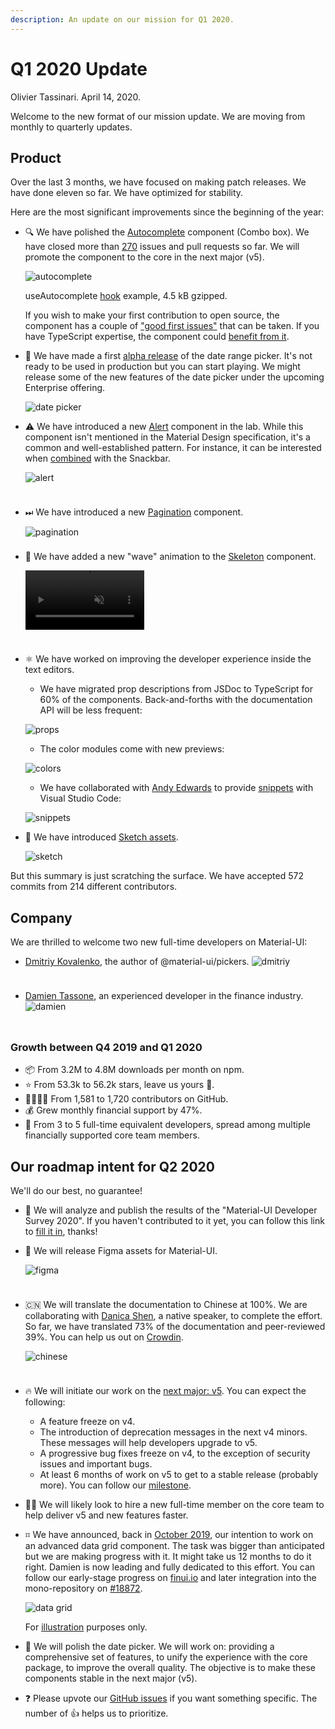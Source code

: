 ```yaml
---
description: An update on our mission for Q1 2020.
---
```


# Q1 2020 Update

Olivier Tassinari. April 14, 2020.

Welcome to the new format of our mission update. We are moving from monthly to quarterly updates.

## Product

Over the last 3 months, we have focused on making patch releases.
We have done eleven so far. We have optimized for stability.

Here are the most significant improvements since the beginning of the year:

- 🔍 We have polished the [Autocomplete](https://material-ui.com/components/autocomplete/) component (Combo box). We have closed more than [270](https://github.com/mui-org/material-ui/labels/lab%3A%20Autocomplete) issues and pull requests so far. We will promote the component to the core in the next major (v5).

  ![autocomplete](/static/blog/2020-q1-update/autocomplete.gif)

  <p class="blog-description">useAutocomplete <a href="https://material-ui.com/components/autocomplete/#useautocomplete">hook</a> example, 4.5 kB gzipped.</p>

  If you wish to make your first contribution to open source, the component has a couple of ["good first issues"](https://github.com/mui-org/material-ui/labels/lab%3A%20Autocomplete) that can be taken.
  If you have TypeScript expertise, the component could [benefit from it](https://github.com/mui-org/material-ui/issues?q=is%3Aopen+label%3A%22lab%3A+Autocomplete%22+label%3Atypescript).

- 📆 We have made a first [alpha release](https://next.material-ui-pickers.dev/demo/daterangepicker) of the date range picker. It's not ready to be used in production but you can start playing. We might release some of the new features of the date picker under the upcoming Enterprise offering.

  ![date picker](/static/blog/2020-q1-update/date-picker.png)

- ⚠️ We have introduced a new [Alert](https://material-ui.com/components/alert/) component in the lab. While this component isn't mentioned in the Material Design specification, it's a common and well-established pattern. For instance, it can be interested when [combined](https://material-ui.com/components/snackbars/#notistack) with the Snackbar.

  <img src="/static/blog/2020-q1-update/alert.png" alt="alert" style="max-height: 369px; margin-bottom: 24px;" />

- ⏭ We have introduced a new [Pagination](https://material-ui.com/components/pagination/) component.

  <img src="/static/blog/2020-q1-update/pagination.png" alt="pagination" style="max-height: 208px; margin-bottom: 8px;" />

- 🦴 We have added a new "wave" animation to the [Skeleton](https://material-ui.com/components/skeleton/#animations) component.

  <video autoplay muted loop style="max-height: 95px; margin-bottom: 24px;">
    <source src="/static/blog/2020-q1-update/skeleton.webm" type="video/webm" />
  </video>

- ⚛️ We have worked on improving the developer experience inside the text editors.
  - We have migrated prop descriptions from JSDoc to TypeScript for 60% of the components. Back-and-forths with the documentation API will be less frequent:

  ![props](/static/blog/2020-q1-update/props.png)

  - The color modules come with new previews:

  ![colors](/static/blog/2020-q1-update/colors.png)

  - We have collaborated with [Andy Edwards](https://github.com/jedwards1211) to provide [snippets](https://marketplace.visualstudio.com/items?itemName=vscodeshift.material-ui-snippets) with Visual Studio Code:

  ![snippets](/static/blog/2020-q1-update/snippets.gif)

- 💎 We have introduced [Sketch assets](/blog/2020-introducing-sketch/).

  <img src="/static/blog/2020-q1-update/sketch.png" alt="sketch" style="max-width: 160px;" />

But this summary is just scratching the surface. We have accepted 572 commits from 214 different contributors.

## Company

We are thrilled to welcome two new full-time developers on Material-UI:

  - [Dmitriy Kovalenko](https://github.com/dmtrKovalenko), the author of @material-ui/pickers.
    <img src="https://avatars0.githubusercontent.com/u/16926049" alt="dmitriy" style="max-width: 160px; margin: unset; margin-bottom: 24px; border-radius: 2px;" />

  - [Damien Tassone](https://github.com/dtassone/), an experienced developer in the finance industry.
    <img src="https://avatars0.githubusercontent.com/u/936978" alt="damien" style="max-width: 160px; margin: unset; margin-bottom: 24px; border-radius: 2px;" />

### Growth between Q4 2019 and Q1 2020

- 📦 From 3.2M to 4.8M downloads per month on npm.
- ⭐️ From 53.3k to 56.2k stars, leave us yours 🌟.
- 👨‍👩‍👧‍👦 From 1,581 to 1,720 contributors on GitHub.
- 💰 Grew monthly financial support by 47%.
- 🏢 From 3 to 5 full-time equivalent developers, spread among multiple financially supported core team members.

## Our roadmap intent for Q2 2020

We'll do our best, no guarantee!

- 📣 We will analyze and publish the results of the "Material-UI Developer Survey 2020". If you haven't contributed to it yet, you can follow this link to [fill it in](https://forms.gle/TYWRdvgyZs4AhZNv8), thanks!
- 🎨 We will release Figma assets for Material-UI.

  <img src="/static/blog/2020-q1-update/figma.png" alt="figma" style="max-width: 160px; margin-bottom: 24px;" />

- 🇨🇳 We will translate the documentation to Chinese at 100%. We are collaborating with [Danica Shen](https://github.com/DDDDDanica), a native speaker, to complete the effort. So far, we have translated 73% of the documentation and peer-reviewed 39%. You can help us out on [Crowdin](https://translate.material-ui.com/).

  <img src="/static/blog/2020-q1-update/chinese.png" alt="chinese" style="max-width: 134px; margin-bottom: 24px;" />

- 🔥 We will initiate our work on the [next major: v5](https://github.com/mui-org/material-ui/issues/20012).
You can expect the following:

  - A feature freeze on v4.
  - The introduction of deprecation messages in the next v4 minors. These messages will help developers upgrade to v5.
  - A progressive bug fixes freeze on v4, to the exception of security issues and important bugs.
  - At least 6 months of work on v5 to get to a stable release (probably more). You can follow our [milestone](https://github.com/mui-org/material-ui/milestone/35).
- 🧑‍💻 We will likely look to hire a new full-time member on the core team to help deliver v5 and new features faster.
- ⌗ We have announced, back in [October 2019](/blog/september-2019-update/#our-roadmap-intent-for-october), our intention to work on an advanced data grid component. The task was bigger than anticipated but we are making progress with it. It might take us 12 months to do it right. Damien is now leading and fully dedicated to this effort. You can follow our early-stage progress on [finui.io](https://finui.io/#/grid) and later integration into the mono-repository on [#18872](https://github.com/mui-org/material-ui/pull/18872).

  ![data grid](/static/blog/2020-q1-update/data-grid.png)

  <p class="blog-description">For <a href="https://uxdesign.cc/design-better-data-tables-4ecc99d23356">illustration</a> purposes only.</p>

- 📆 We will polish the date picker. We will work on: providing a comprehensive set of features, to unify the experience with the core package, to improve the overall quality. The objective is to make these components stable in the next major (v5).
- ❓ Please upvote our [GitHub issues](https://github.com/mui-org/material-ui/issues) if you want something specific. The number of 👍 helps us to prioritize.
